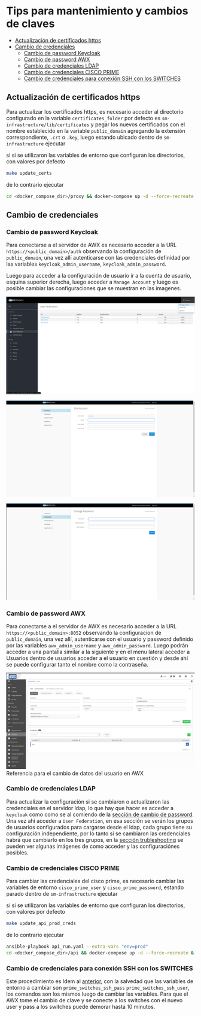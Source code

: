 # Tips para mantenimiento y cambios de claves <!-- omit in toc -->

- [Actualización de certificados https](#actualización-de-certificados-https)
- [Cambio de credenciales](#cambio-de-credenciales)
  - [Cambio de password Keycloak](#cambio-de-password-keycloak)
  - [Cambio de password AWX](#cambio-de-password-awx)
  - [Cambio de credenciales LDAP](#cambio-de-credenciales-ldap)
  - [Cambio de credenciales CISCO PRIME](#cambio-de-credenciales-cisco-prime)
  - [Cambio de credenciales para conexión SSH con los SWITCHES](#cambio-de-credenciales-para-conexión-ssh-con-los-switches)

## Actualización de certificados https

Para actualizar los certificados https, es necesario acceder al directorio configurado en la variable `certificates_folder` por defecto es `sm-infrastructure/lib/certificates` y pegar los nuevos certificados con el nombre establecido en la variable `public_domain` agregando la extensión correspondiente, `.crt` o `.key`, luego estando ubicado dentro de `sm-infrastructure` ejecutar

si si se utilizaron las variables de entorno que configuran los directorios, con valores por defecto

```bash
make update_certs
```

de lo contrario ejecutar

```bash
cd <docker_compose_dir>/proxy && docker-compose up -d --force-recreate && cd - # Siendo docker_compose_dir el valor asignado a la variable de entorno con ese nombre
```

## Cambio de credenciales

### Cambio de password Keycloak

Para conectarse a el servidor de AWX es necesario acceder a la URL `https://<public_domain>/auth` observando la configuración de `public_domain`, una vez allí autenticarse con las credenciales definidad por las variables `keycloak_admin_username`, `keycloak_admin_password`.

Luego para acceder a la configuración de usuario ir a la cuenta de usuario, esquina superior derecha, luego acceder a `Manage Account` y luego es posible cambiar las configuraciones que se muestran en las imagenes.

![Acceder a ajustes de usuario](images/maintenance/2-KeycloakGoToUserSettings.png)

![Acceder a ajustes de usuario](images/maintenance/3-KeycloakUserSettings.png)

![Acceder a ajustes de usuario](images/maintenance/4-KeycloackChangePassword.png)

### Cambio de password AWX

Para conectarse a el servidor de AWX es necesario acceder a la URL `https://<public_domain>:8052` observando la configuracion de `public_domain`,
una vez allí, autenticarse con el usuario y password definido por las variables `awx_admin_username` y `awx_admin_password`.
Luego podrán acceder a una pantalla similar a la siguiente y en el menu lateral acceder a Usuarios dentro de usuarios acceder a el usuario en cuestión y desde ahí se puede configurar tanto el nombre como la contraseña.

![Referencia para el cambio de datos del usuario en AWX](images/maintenance/1-AwxChangeDafaultUserPass.png)
Referencia para el cambio de datos del usuario en AWX

### Cambio de credenciales LDAP

Para actualizar la configuración si se cambiaron o actualizaron las credenciales en el servidor ldap, lo que hay que hacer es acceder a `keycloak` como como se al comiendo de la [sección de cambio de password](###cambio-de-password-keycloak). Una vez ahí acceder a `User Federation`, en esa sección se verán los grupos de usuarios configurados para cargarse desde el ldap, cada grupo tiene su configuración independiente, por lo tanto si se cambiaron las credenciales habrá que cambiarlo en los tres grupos, en la [sección trubleshooting](./TRUBLESHOOTING_TIPS.md) se pueden ver algunas imágenes de como acceder y las configuraciónes posibles.

### Cambio de credenciales CISCO PRIME

Para cambiar las credenciales del cisco prime, es necesario cambiar las variables de entorno `cisco_prime_user` y
`cisco_prime_password`, estando parado dentro de `sm-infrastructure`  ejecutar

si si se utilizaron las variables de entorno que configuran los directorios, con valores por defecto

```bash
make update_api_prod_creds
```

de lo contrario ejecutar

```bash
ansible-playbook api_run.yaml --extra-vars "env=prod"
cd <docker_compose_dir>/api && docker-compose up -d --force-recreate & cd - # Siendo docker_compose_dir el valor asignado a la variable de entorno con ese nombre
```

### Cambio de credenciales para conexión SSH con los SWITCHES

Este procedimiento es Idem al [anterior](###-cambio-de-credenciales-cisco-prime), con la salvedad que las variables de entorno a cambiar son `prime_switches_ssh_pass` `prime_switches_ssh_user`, los comandos son los mismos luego de cambiar las variables.
Para que el AWX tome el cambio de clave y se conecte a los switches con el nuevo user y pass a los switches puede demorar hasta 10 minutos.
